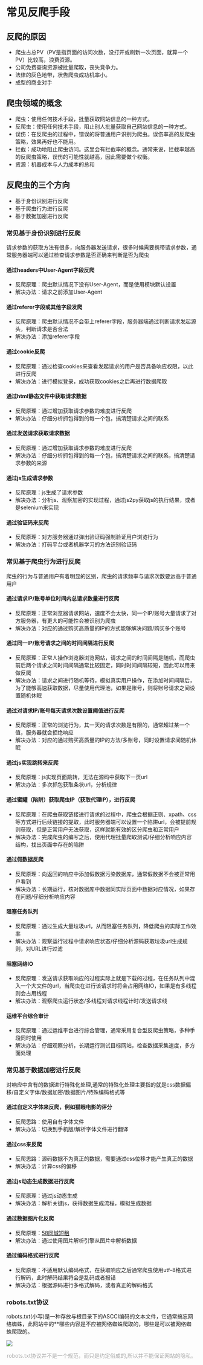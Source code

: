# 常见反爬手段

## 反爬的原因

   - 爬虫占总PV（PV是指页面的访问次数，没打开或刷新一次页面，就算一个PV）比较高，浪费资源。
   - 公司免费查询资源被批量爬取，丧失竞争力。
   - 法律的灰色地带，状告爬虫成功机率小。
   - 成型的商业对手

## 爬虫领域的概念

   - 爬虫：使用任何技术手段，批量获取网站信息的一种方式。
   - 反爬虫：使用任何技术手段，阻止别人批量获取自己网站信息的一种方式。
   - 误伤：在反爬虫的过程中，错误的将普通用户识别为爬虫。误伤率高的反爬虫策略，效果再好也不能用。
   - 拦截：成功地阻止爬虫访问。这里会有拦截率的概念。通常来说，拦截率越高的反爬虫策略，误伤的可能性就越高，因此需要做个权衡。
   - 资源：机器成本与人力成本的总和

## 反爬虫的三个方向

   - 基于身份识别进行反爬
   - 基于爬虫行为进行反爬
   - 基于数据加密进行反爬

### 常见基于身份识别进行反爬

请求参数的获取方法有很多，向服务器发送请求，很多时候需要携带请求参数，通常服务器端可以通过检查请求参数是否正确来判断是否为爬虫

#### 通过headers中User-Agent字段反爬 

- 反爬原理：爬虫默认情况下没有User-Agent，而是使用模块默认设置 
- 解决办法：请求之前添加User-Agent

#### 通过referer字段或其他字段发爬

- 反爬原理：爬虫默认情况不会带上referer字段，服务器端通过判断请求发起源头，判断请求是否合法 
- 解决办法：添加referer字段

#### 通过cookie反爬 

- 反爬原理：通过检查cookies来查看发起请求的用户是否具备响应权限，以此进行反爬
- 解决办法：进行模拟登录，成功获取cookies之后再进行数据爬取

#### 通过html静态文件中获取请求数据

- 反爬原理：通过增加获取请求参数的难度进行反爬 
- 解决办法：仔细分析抓包得到的每一个包，搞清楚请求之间的联系

#### 通过发送请求获取请求数据

- 反爬原理：通过增加获取请求参数的难度进行反爬
- 解决办法：仔细分析抓包得到的每一个包，搞清楚请求之间的联系，搞清楚请求参数的来源

#### 通过js生成请求参数

- 反爬原理：js生成了请求参数
- 解决办法：分析js、观察加密的实现过程，通过js2py获取js的执行结果，或者是selenium来实现

#### 通过验证码来反爬

- 反爬原理：对方服务器通过弹出验证码强制验证用户浏览行为
- 解决办法：打码平台或者机器学习的方法识别验证码

### 常见基于爬虫行为进行反爬

爬虫的行为与普通用户有着明显的区别，爬虫的请求频率与请求次数要远高于普通用户

#### 通过请求IP/账号单位时间内总请求数量进行反爬

- 反爬原理：正常浏览器请求网站，速度不会太快，同一个IP/账号大量请求了对方服务器，有更大的可能性会被识别为爬虫
- 解决办法：对应的通过购买高质量的IP的方式能够解决问题/购买多个账号

#### 通过同一IP/账号请求之间的时间间隔进行反爬

- 反爬原理：正常人操作浏览器浏览网站，请求之间的时间间隔是随机，而爬虫前后两个请求之间时间间隔通常比较固定，同时时间间隔较短，因此可以用来做反爬
- 解决办法：请求之间进行随机等待，模拟真实用户操作，在添加时间间隔后，为了能够高速获取数据，尽量使用代理池，如果是账号，则将账号请求之间设置随机休眠

#### 通过对请求IP/账号每天请求次数设置阈值进行反爬

- 反爬原理：正常的浏览行为，其一天的请求次数是有限的，通常超过某一个值，服务器就会拒绝响应
- 解决办法：对应的通过购买高质量的IP的方法/多账号，同时设置请求间随机休眠

#### 通过js实现跳转来反爬

- 反爬原理：js实现页面跳转，无法在源码中获取下一页url
- 解决办法：多次抓包获取条状url，分析规律

####  通过蜜罐（陷阱）获取爬虫IP（获取代理IP），进行反爬

- 反爬原理：在爬虫获取链接进行请求的过程中，爬虫会根据正则、xpath、css等方式进行后续链接的提取，此时服务器端可以设置一个陷阱url，会被提前规则获取，但是正常用户无法获取，这样就能有效的区分爬虫和正常用户
- 解决办法：完成爬虫的编写之后，使用代理批量爬取测试/仔细分析响应内容结构，找出页面中存在的陷阱

#### 通过假数据反爬

- 反爬原理：向返回的响应中添加假数据污染数据库，通常假数据不会被正常用户看到
- 解决办法：长期运行，核对数据库中数据同实际页面中数据对应情况，如果存在问题/仔细分析响应内容

#### 阻塞任务队列

- 反爬原理：通过生成大量垃圾url，从而阻塞任务队列，降低爬虫的实际工作效率
- 解决办法：观察运行过程中请求响应状态/仔细分析源码获取垃圾url生成规则，对URL进行过滤

#### 阻塞网络IO

- 反爬原理：发送请求获取响应的过程实际上就是下载的过程，在任务队列中混入一个大文件的url，当爬虫在进行该请求时将会占用网络IO，如果是有多线程则会占用线程
- 解决办法：观察爬虫运行状态/多线程对请求线程计时/发送请求线


#### 运维平台综合审计

- 反爬原理：通过运维平台进行综合管理，通常采用复合型反爬虫策略，多种手段同时使用
- 解决办法：仔细观察分析，长期运行测试目标网站，检查数据采集速度，多方面处理

### 常见基于数据加密进行反爬

对响应中含有的数据进行特殊化处理,通常的特殊化处理主要指的就是css数据偏移/自定义字体/数据加密/数据图片/特殊编码格式等

#### 通过自定义字体来反爬，例如猫眼电影的评分

- 反爬思路：使用自有字体文件
- 解决办法：切换到手机版/解析字体文件进行翻译

#### 通过css来反爬

- 反爬思路：源码数据不为真正的数据，需要通过css位移才能产生真正的数据
- 解决办法：计算css的偏移

#### 通过js动态生成数据进行反爬

- 反爬原理：通过js动态生成
- 解决办法：解析关键js，获得数据生成流程，模拟生成数据

#### 通过数据图片化反爬

- 反爬原理：[58同城短租](https://baise.58.com/duanzu/3801871883498x.shtml)
- 解决办法：通过使用图片解析引擎从图片中解析数据

#### 通过编码格式进行反爬

- 反爬原理：不适用默认编码格式，在获取响应之后通常爬虫使用utf-8格式进行解码，此时解码结果将会是乱码或者报错
- 解决办法：根据源码进行多格式解码，或者真正的解码格式

### robots.txt协议

robots.txt(小写)是一种存放与根目录下的ASCCI编码的文本文件，它通常搞忘网络蜘蛛，此网站中的**哪些内容是不应被网络蜘蛛爬取的，哪些是可以被网络蜘蛛爬取的。

![](https://canvs.oss-cn-chengdu.aliyuncs.com/canvs_typora/PythonCrawler/robots.txt-file.png)

<center >
   <p style="color:#A8A8A8">
       robots.txt协议并不是一个规范，而只是约定俗成的,所以并不能保证网站的隐私。
    </p> 
</center> 
